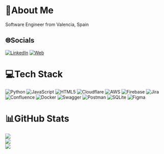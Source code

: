 # 💫About Me
Software Engineer from Valencia, Spain

## 🌐Socials
[![LinkedIn](https://img.shields.io/badge/LinkedIn-%230077B5.svg?logo=linkedin&logoColor=white)](https://linkedin.com/in/sgarciae) 
[![Web](https://img.shields.io/badge/Web-white)](https://sgarciae.com) 

# 💻Tech Stack
![Python](https://img.shields.io/badge/python-3670A0?style=flat&logo=python&logoColor=ffdd54)
![JavaScript](https://img.shields.io/badge/javascript-%23323330.svg?style=flat&logo=javascript&logoColor=%23F7DF1E)
![HTML5](https://img.shields.io/badge/html5-%23E34F26.svg?style=flat&logo=html5&logoColor=white)
![Cloudflare](https://img.shields.io/badge/Cloudflare-F38020?style=flat&logo=Cloudflare&logoColor=white)
![AWS](https://img.shields.io/badge/AWS-%23FF9900.svg?style=flat&logo=amazon-aws&logoColor=white)
![Firebase](https://img.shields.io/badge/firebase-%23039BE5.svg?style=flat&logo=firebase)
![Jira](https://img.shields.io/badge/jira-%230A0FFF.svg?style=flat&logo=jira&logoColor=white)
![Confluence](https://img.shields.io/badge/confluence-%23172BF4.svg?style=flat&logo=confluence&logoColor=white)
![Docker](https://img.shields.io/badge/docker-%230db7ed.svg?style=flat&logo=docker&logoColor=white)
![Swagger](https://img.shields.io/badge/-Swagger-%23Clojure?style=flat&logo=swagger&logoColor=white)
![Postman](https://img.shields.io/badge/Postman-FF6C37?style=flat&logo=postman&logoColor=white)
![SQLite](https://img.shields.io/badge/sqlite-%2307405e.svg?style=flat&logo=sqlite&logoColor=white)	
![Figma](https://img.shields.io/badge/figma-%23F24E1E.svg?style=flat&logo=figma&logoColor=white)

# 📊GitHub Stats
![](https://github-readme-stats.vercel.app/api?username=sgarciae&theme=radical&hide_border=false&include_all_commits=false&count_private=false)<br/>
![](https://github-readme-streak-stats.herokuapp.com/?user=sgarciae&theme=radical&hide_border=false)<br/>
![](https://github-readme-stats.vercel.app/api/top-langs/?username=sgarciae&theme=radical&hide_border=false&include_all_commits=false&count_private=false&layout=compact)
